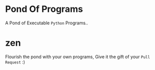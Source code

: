 # Pond Of Programs

A Pond of Executable `Python` Programs..

# zen

Flourish the pond with your own programs, Give it the gift of your `Pull Request` :)
